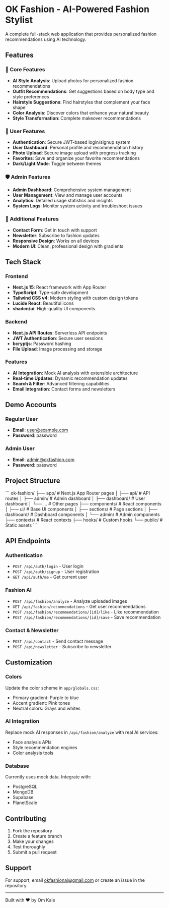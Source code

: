 # OK Fashion - AI-Powered Fashion Stylist

A complete full-stack web application that provides personalized fashion recommendations using AI technology.

## Features

### 🎨 Core Features
- **AI Style Analysis**: Upload photos for personalized fashion recommendations
- **Outfit Recommendations**: Get suggestions based on body type and style preferences
- **Hairstyle Suggestions**: Find hairstyles that complement your face shape
- **Color Analysis**: Discover colors that enhance your natural beauty
- **Style Transformation**: Complete makeover recommendations

### 👤 User Features
- **Authentication**: Secure JWT-based login/signup system
- **User Dashboard**: Personal profile and recommendation history
- **Photo Upload**: Secure image upload with progress tracking
- **Favorites**: Save and organize your favorite recommendations
- **Dark/Light Mode**: Toggle between themes

### 🛡️ Admin Features
- **Admin Dashboard**: Comprehensive system management
- **User Management**: View and manage user accounts
- **Analytics**: Detailed usage statistics and insights
- **System Logs**: Monitor system activity and troubleshoot issues

### 🌟 Additional Features
- **Contact Form**: Get in touch with support
- **Newsletter**: Subscribe to fashion updates
- **Responsive Design**: Works on all devices
- **Modern UI**: Clean, professional design with gradients

## Tech Stack

### Frontend
- **Next.js 15**: React framework with App Router
- **TypeScript**: Type-safe development
- **Tailwind CSS v4**: Modern styling with custom design tokens
- **Lucide React**: Beautiful icons
- **shadcn/ui**: High-quality UI components

### Backend
- **Next.js API Routes**: Serverless API endpoints
- **JWT Authentication**: Secure user sessions
- **bcryptjs**: Password hashing
- **File Upload**: Image processing and storage

### Features
- **AI Integration**: Mock AI analysis with extensible architecture
- **Real-time Updates**: Dynamic recommendation updates
- **Search & Filter**: Advanced filtering capabilities
- **Email Integration**: Contact forms and newsletters



## Demo Accounts

### Regular User
- **Email**: user@example.com
- **Password**: password

### Admin User
- **Email**: admin@okfashion.com
- **Password**: password

## Project Structure

\`\`\`
ok-fashion/
├── app/                    # Next.js App Router pages
│   ├── api/               # API routes
│   ├── admin/             # Admin dashboard
│   ├── dashboard/         # User dashboard
│   └── ...                # Other pages
├── components/            # React components
│   ├── ui/               # Base UI components
│   ├── sections/         # Page sections
│   ├── dashboard/        # Dashboard components
│   └── admin/            # Admin components
├── contexts/             # React contexts
├── hooks/                # Custom hooks
└── public/               # Static assets
\`\`\`

## API Endpoints

### Authentication
- `POST /api/auth/login` - User login
- `POST /api/auth/signup` - User registration
- `GET /api/auth/me` - Get current user

### Fashion AI
- `POST /api/fashion/analyze` - Analyze uploaded images
- `GET /api/fashion/recommendations` - Get user recommendations
- `POST /api/fashion/recommendations/[id]/like` - Like recommendation
- `POST /api/fashion/recommendations/[id]/save` - Save recommendation

### Contact & Newsletter
- `POST /api/contact` - Send contact message
- `POST /api/newsletter` - Subscribe to newsletter


## Customization

### Colors
Update the color scheme in `app/globals.css`:
- Primary gradient: Purple to blue
- Accent gradient: Pink tones
- Neutral colors: Grays and whites

### AI Integration
Replace mock AI responses in `/api/fashion/analyze` with real AI services:
- Face analysis APIs
- Style recommendation engines
- Color analysis tools

### Database
Currently uses mock data. Integrate with:
- PostgreSQL
- MongoDB
- Supabase
- PlanetScale

## Contributing

1. Fork the repository
2. Create a feature branch
3. Make your changes
4. Test thoroughly
5. Submit a pull request



## Support

For support, email okfashionai@gmail.com or create an issue in the repository.

---

Built with ❤️ by Om Kale

